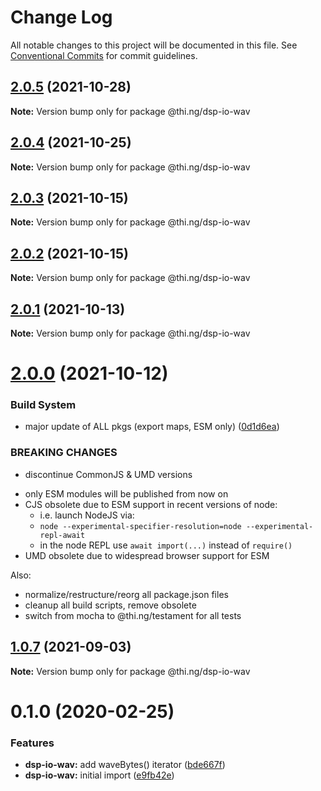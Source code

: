 # Change Log

All notable changes to this project will be documented in this file.
See [Conventional Commits](https://conventionalcommits.org) for commit guidelines.

## [2.0.5](https://github.com/thi-ng/umbrella/compare/@thi.ng/dsp-io-wav@2.0.4...@thi.ng/dsp-io-wav@2.0.5) (2021-10-28)

**Note:** Version bump only for package @thi.ng/dsp-io-wav





## [2.0.4](https://github.com/thi-ng/umbrella/compare/@thi.ng/dsp-io-wav@2.0.3...@thi.ng/dsp-io-wav@2.0.4) (2021-10-25)

**Note:** Version bump only for package @thi.ng/dsp-io-wav





## [2.0.3](https://github.com/thi-ng/umbrella/compare/@thi.ng/dsp-io-wav@2.0.2...@thi.ng/dsp-io-wav@2.0.3) (2021-10-15)

**Note:** Version bump only for package @thi.ng/dsp-io-wav





## [2.0.2](https://github.com/thi-ng/umbrella/compare/@thi.ng/dsp-io-wav@2.0.1...@thi.ng/dsp-io-wav@2.0.2) (2021-10-15)

**Note:** Version bump only for package @thi.ng/dsp-io-wav





## [2.0.1](https://github.com/thi-ng/umbrella/compare/@thi.ng/dsp-io-wav@2.0.0...@thi.ng/dsp-io-wav@2.0.1) (2021-10-13)

**Note:** Version bump only for package @thi.ng/dsp-io-wav





# [2.0.0](https://github.com/thi-ng/umbrella/compare/@thi.ng/dsp-io-wav@1.0.7...@thi.ng/dsp-io-wav@2.0.0) (2021-10-12)


### Build System

* major update of ALL pkgs (export maps, ESM only) ([0d1d6ea](https://github.com/thi-ng/umbrella/commit/0d1d6ea9fab2a645d6c5f2bf2591459b939c09b6))


### BREAKING CHANGES

* discontinue CommonJS & UMD versions

- only ESM modules will be published from now on
- CJS obsolete due to ESM support in recent versions of node:
  - i.e. launch NodeJS via:
  - `node --experimental-specifier-resolution=node --experimental-repl-await`
  - in the node REPL use `await import(...)` instead of `require()`
- UMD obsolete due to widespread browser support for ESM

Also:
- normalize/restructure/reorg all package.json files
- cleanup all build scripts, remove obsolete
- switch from mocha to @thi.ng/testament for all tests






##  [1.0.7](https://github.com/thi-ng/umbrella/compare/@thi.ng/dsp-io-wav@1.0.6...@thi.ng/dsp-io-wav@1.0.7) (2021-09-03) 

**Note:** Version bump only for package @thi.ng/dsp-io-wav 

#  0.1.0 (2020-02-25) 

###  Features 

- **dsp-io-wav:** add waveBytes() iterator ([bde667f](https://github.com/thi-ng/umbrella/commit/bde667fe4b08f03a7bbf4fa95d8e71c296d5bfb7)) 
- **dsp-io-wav:** initial import ([e9fb42e](https://github.com/thi-ng/umbrella/commit/e9fb42e5cb260997ff38055e713aebd82aaf3843))
